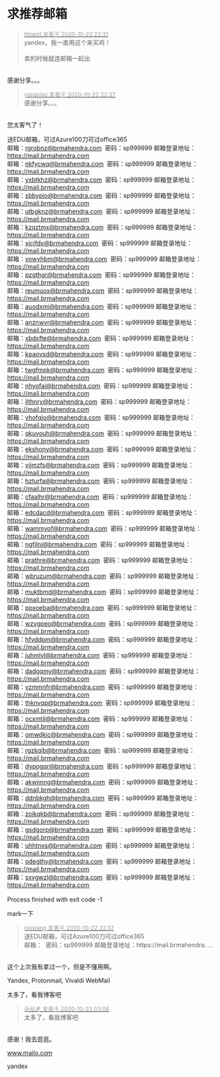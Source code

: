 # 求推荐邮箱


<div class="quote"><blockquote><font size="2"><a href="https://www.hostloc.com/forum.php?mod=redirect&amp;goto=findpost&amp;pid=9338454&amp;ptid=757383" target="_blank"><font color="#999999">llmwxt 发表于 2020-10-22 22:31</font></a></font><br />
yandex，我一直用这个来买鸡！<br />
<br />
卖的时候就连邮箱一起出</blockquote></div><br />
感谢分享。。。

<div class="quote"><blockquote><font size="2"><a href="https://www.hostloc.com/forum.php?mod=redirect&amp;goto=findpost&amp;pid=9338486&amp;ptid=757383" target="_blank"><font color="#999999">yanaxiao 发表于 2020-10-22 22:37</font></a></font><br />
感谢分享。。。</blockquote></div><br />
您太客气了！

送EDU邮箱，可过Azure100刀可过office365<br />
邮箱：<a href="mailto:rgrobnz@brmahendra.com">rgrobnz@brmahendra.com</a>&nbsp;&nbsp;密码：sp999999 邮箱登录地址：https://mail.brmahendra.com<br />
邮箱：<a href="mailto:nkfycwq@brmahendra.com">nkfycwq@brmahendra.com</a>&nbsp;&nbsp;密码：sp999999 邮箱登录地址：https://mail.brmahendra.com<br />
邮箱：<a href="mailto:yxbtkhz@brmahendra.com">yxbtkhz@brmahendra.com</a>&nbsp;&nbsp;密码：sp999999 邮箱登录地址：https://mail.brmahendra.com<br />
邮箱：<a href="mailto:sbbypio@brmahendra.com">sbbypio@brmahendra.com</a>&nbsp;&nbsp;密码：sp999999 邮箱登录地址：https://mail.brmahendra.com<br />
邮箱：<a href="mailto:utbgknz@brmahendra.com">utbgknz@brmahendra.com</a>&nbsp;&nbsp;密码：sp999999 邮箱登录地址：https://mail.brmahendra.com<br />
邮箱：<a href="mailto:kzqztmx@brmahendra.com">kzqztmx@brmahendra.com</a>&nbsp;&nbsp;密码：sp999999 邮箱登录地址：https://mail.brmahendra.com<br />
邮箱：<a href="mailto:xjcjfdv@brmahendra.com">xjcjfdv@brmahendra.com</a>&nbsp;&nbsp;密码：sp999999 邮箱登录地址：https://mail.brmahendra.com<br />
邮箱：<a href="mailto:vowyhbm@brmahendra.com">vowyhbm@brmahendra.com</a>&nbsp;&nbsp;密码：sp999999 邮箱登录地址：https://mail.brmahendra.com<br />
邮箱：<a href="mailto:pzgthgr@brmahendra.com">pzgthgr@brmahendra.com</a>&nbsp;&nbsp;密码：sp999999 邮箱登录地址：https://mail.brmahendra.com<br />
邮箱：<a href="mailto:reumuox@brmahendra.com">reumuox@brmahendra.com</a>&nbsp;&nbsp;密码：sp999999 邮箱登录地址：https://mail.brmahendra.com<br />
邮箱：<a href="mailto:auodxmi@brmahendra.com">auodxmi@brmahendra.com</a>&nbsp;&nbsp;密码：sp999999 邮箱登录地址：https://mail.brmahendra.com<br />
邮箱：<a href="mailto:anznwvr@brmahendra.com">anznwvr@brmahendra.com</a>&nbsp;&nbsp;密码：sp999999 邮箱登录地址：https://mail.brmahendra.com<br />
邮箱：<a href="mailto:xbdxfte@brmahendra.com">xbdxfte@brmahendra.com</a>&nbsp;&nbsp;密码：sp999999 邮箱登录地址：https://mail.brmahendra.com<br />
邮箱：<a href="mailto:kpaovsd@brmahendra.com">kpaovsd@brmahendra.com</a>&nbsp;&nbsp;密码：sp999999 邮箱登录地址：https://mail.brmahendra.com<br />
邮箱：<a href="mailto:twgfmpk@brmahendra.com">twgfmpk@brmahendra.com</a>&nbsp;&nbsp;密码：sp999999 邮箱登录地址：https://mail.brmahendra.com<br />
邮箱：<a href="mailto:nhyofai@brmahendra.com">nhyofai@brmahendra.com</a>&nbsp;&nbsp;密码：sp999999 邮箱登录地址：https://mail.brmahendra.com<br />
邮箱：<a href="mailto:ilthnry@brmahendra.com">ilthnry@brmahendra.com</a>&nbsp;&nbsp;密码：sp999999 邮箱登录地址：https://mail.brmahendra.com<br />
邮箱：<a href="mailto:yhofqio@brmahendra.com">yhofqio@brmahendra.com</a>&nbsp;&nbsp;密码：sp999999 邮箱登录地址：https://mail.brmahendra.com<br />
邮箱：<a href="mailto:qkuvouh@brmahendra.com">qkuvouh@brmahendra.com</a>&nbsp;&nbsp;密码：sp999999 邮箱登录地址：https://mail.brmahendra.com<br />
邮箱：<a href="mailto:ekshony@brmahendra.com">ekshony@brmahendra.com</a>&nbsp;&nbsp;密码：sp999999 邮箱登录地址：https://mail.brmahendra.com<br />
邮箱：<a href="mailto:vjjmzfs@brmahendra.com">vjjmzfs@brmahendra.com</a>&nbsp;&nbsp;密码：sp999999 邮箱登录地址：https://mail.brmahendra.com<br />
邮箱：<a href="mailto:hzturfa@brmahendra.com">hzturfa@brmahendra.com</a>&nbsp;&nbsp;密码：sp999999 邮箱登录地址：https://mail.brmahendra.com<br />
邮箱：<a href="mailto:cfaalhr@brmahendra.com">cfaalhr@brmahendra.com</a>&nbsp;&nbsp;密码：sp999999 邮箱登录地址：https://mail.brmahendra.com<br />
邮箱：<a href="mailto:edcdacd@brmahendra.com">edcdacd@brmahendra.com</a>&nbsp;&nbsp;密码：sp999999 邮箱登录地址：https://mail.brmahendra.com<br />
邮箱：<a href="mailto:wammyof@brmahendra.com">wammyof@brmahendra.com</a>&nbsp;&nbsp;密码：sp999999 邮箱登录地址：https://mail.brmahendra.com<br />
邮箱：<a href="mailto:ngfilni@brmahendra.com">ngfilni@brmahendra.com</a>&nbsp;&nbsp;密码：sp999999 邮箱登录地址：https://mail.brmahendra.com<br />
邮箱：<a href="mailto:prathre@brmahendra.com">prathre@brmahendra.com</a>&nbsp;&nbsp;密码：sp999999 邮箱登录地址：https://mail.brmahendra.com<br />
邮箱：<a href="mailto:wbruzum@brmahendra.com">wbruzum@brmahendra.com</a>&nbsp;&nbsp;密码：sp999999 邮箱登录地址：https://mail.brmahendra.com<br />
邮箱：<a href="mailto:muktbmd@brmahendra.com">muktbmd@brmahendra.com</a>&nbsp;&nbsp;密码：sp999999 邮箱登录地址：https://mail.brmahendra.com<br />
邮箱：<a href="mailto:ppxoeba@brmahendra.com">ppxoeba@brmahendra.com</a>&nbsp;&nbsp;密码：sp999999 邮箱登录地址：https://mail.brmahendra.com<br />
邮箱：<a href="mailto:wzvgpeo@brmahendra.com">wzvgpeo@brmahendra.com</a>&nbsp;&nbsp;密码：sp999999 邮箱登录地址：https://mail.brmahendra.com<br />
邮箱：<a href="mailto:hfvddpm@brmahendra.com">hfvddpm@brmahendra.com</a>&nbsp;&nbsp;密码：sp999999 邮箱登录地址：https://mail.brmahendra.com<br />
邮箱：<a href="mailto:juhmlvl@brmahendra.com">juhmlvl@brmahendra.com</a>&nbsp;&nbsp;密码：sp999999 邮箱登录地址：https://mail.brmahendra.com<br />
邮箱：<a href="mailto:dadgqmy@brmahendra.com">dadgqmy@brmahendra.com</a>&nbsp;&nbsp;密码：sp999999 邮箱登录地址：https://mail.brmahendra.com<br />
邮箱：<a href="mailto:vzmmnfr@brmahendra.com">vzmmnfr@brmahendra.com</a>&nbsp;&nbsp;密码：sp999999 邮箱登录地址：https://mail.brmahendra.com<br />
邮箱：<a href="mailto:thknvqp@brmahendra.com">thknvqp@brmahendra.com</a>&nbsp;&nbsp;密码：sp999999 邮箱登录地址：https://mail.brmahendra.com<br />
邮箱：<a href="mailto:ocxmtjl@brmahendra.com">ocxmtjl@brmahendra.com</a>&nbsp;&nbsp;密码：sp999999 邮箱登录地址：https://mail.brmahendra.com<br />
邮箱：<a href="mailto:omwdkic@brmahendra.com">omwdkic@brmahendra.com</a>&nbsp;&nbsp;密码：sp999999 邮箱登录地址：https://mail.brmahendra.com<br />
邮箱：<a href="mailto:rgzkqib@brmahendra.com">rgzkqib@brmahendra.com</a>&nbsp;&nbsp;密码：sp999999 邮箱登录地址：https://mail.brmahendra.com<br />
邮箱：<a href="mailto:dypogqr@brmahendra.com">dypogqr@brmahendra.com</a>&nbsp;&nbsp;密码：sp999999 邮箱登录地址：https://mail.brmahendra.com<br />
邮箱：<a href="mailto:akwimng@brmahendra.com">akwimng@brmahendra.com</a>&nbsp;&nbsp;密码：sp999999 邮箱登录地址：https://mail.brmahendra.com<br />
邮箱：<a href="mailto:ddnbkgh@brmahendra.com">ddnbkgh@brmahendra.com</a>&nbsp;&nbsp;密码：sp999999 邮箱登录地址：https://mail.brmahendra.com<br />
邮箱：<a href="mailto:zoikqkb@brmahendra.com">zoikqkb@brmahendra.com</a>&nbsp;&nbsp;密码：sp999999 邮箱登录地址：https://mail.brmahendra.com<br />
邮箱：<a href="mailto:gsdgorp@brmahendra.com">gsdgorp@brmahendra.com</a>&nbsp;&nbsp;密码：sp999999 邮箱登录地址：https://mail.brmahendra.com<br />
邮箱：<a href="mailto:uhhtnxs@brmahendra.com">uhhtnxs@brmahendra.com</a>&nbsp;&nbsp;密码：sp999999 邮箱登录地址：https://mail.brmahendra.com<br />
邮箱：<a href="mailto:odegthy@brmahendra.com">odegthy@brmahendra.com</a>&nbsp;&nbsp;密码：sp999999 邮箱登录地址：https://mail.brmahendra.com<br />
邮箱：<a href="mailto:sxvgwzl@brmahendra.com">sxvgwzl@brmahendra.com</a>&nbsp;&nbsp;密码：sp999999 邮箱登录地址：https://mail.brmahendra.com<br />
<br />
Process finished with exit code -1<br />


mark一下

<div class="quote"><blockquote><font size="2"><a href="https://www.hostloc.com/forum.php?mod=redirect&amp;goto=findpost&amp;pid=9338574&amp;ptid=757383" target="_blank"><font color="#999999">pixwang 发表于 2020-10-22 22:57</font></a></font><br />
送EDU邮箱，可过Azure100刀可过office365<br />
邮箱：&nbsp;&nbsp;密码：sp999999 邮箱登录地址：https://mail.brmahendra. ...</blockquote></div><br />
这个上次我有拿过一个，但是不懂用啊。

Yandex, Protonmail, Vivaldi WebMail<img id="aimg_xZs7O" onclick="zoom(this, this.src, 0, 0, 0)" class="zoom" src="https://cdn.jsdelivr.net/gh/hishis/forum-master/public/images/patch.gif" onmouseover="img_onmouseoverfunc(this)" onload="thumbImg(this)" border="0" alt="" />

太多了，看我博客吧

<div class="quote"><blockquote><font size="2"><a href="https://www.hostloc.com/forum.php?mod=redirect&amp;goto=findpost&amp;pid=9339062&amp;ptid=757383" target="_blank"><font color="#999999">孙长老 发表于 2020-10-23 03:06</font></a></font><br />
太多了，看我博客吧</blockquote></div><br />
感谢！我去逛逛。

www.mailo.com

yandex
